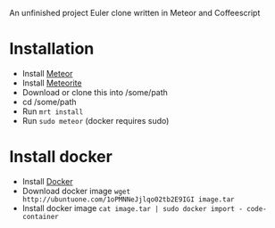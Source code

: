 An unfinished project Euler clone written in Meteor and Coffeescript

# Installation
- Install [Meteor](http://meteor.com)
- Install [Meteorite](https://github.com/oortcloud/meteorite/)
- Download or clone this into /some/path
- cd /some/path
- Run `mrt install`
- Run `sudo meteor` (docker requires sudo)

# Install docker
- Install [Docker](http://docker.io)
- Download docker image `wget http://ubuntuone.com/1oPMNNeJjlqo02tb2E9IGI image.tar`
- Install docker image `cat image.tar | sudo docker import - code-container`